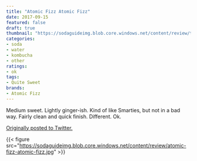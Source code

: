 ```yaml
---
title: "Atomic Fizz Atomic Fizz"
date: 2017-09-15
featured: false
draft: true
thumbnail: "https://sodaguideimg.blob.core.windows.net/content/review/thumbs/atomic-fizz-atomic-fizz.jpg"
categories:
- soda
- water
- kombucha
- other
ratings:
- ok
tags:
- Quite Sweet
brands:
- Atomic Fizz
---
```


Medium sweet. Lightly ginger-ish. Kind of like Smarties, but not in a bad way. Fairly clean and quick finish. Different. Ok.

[Originally posted to Twitter.](https://twitter.com/Cavorter/status/908753554638241793)

{{< figure src="https://sodaguideimg.blob.core.windows.net/content/review/atomic-fizz-atomic-fizz.jpg" >}}

